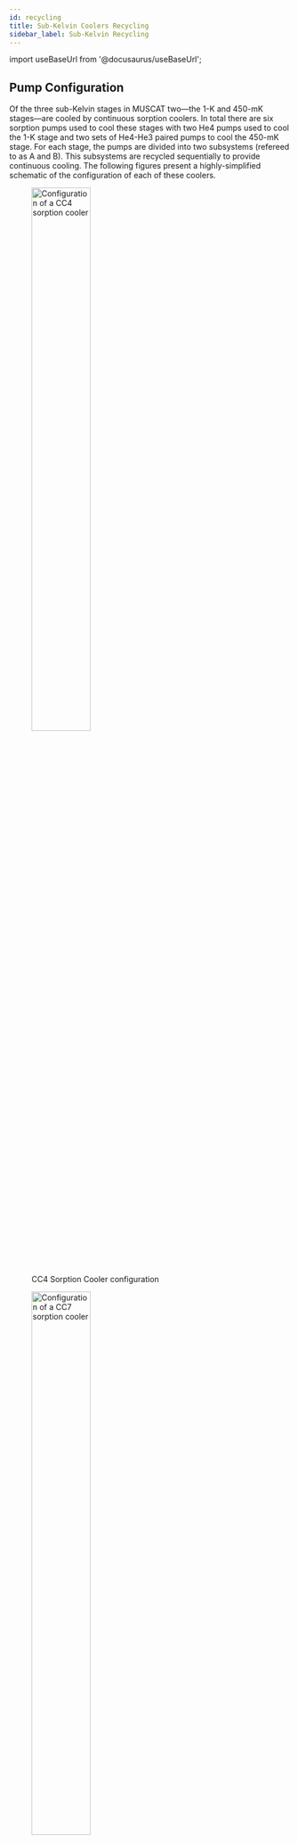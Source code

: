 ```yaml
---
id: recycling
title: Sub-Kelvin Coolers Recycling
sidebar_label: Sub-Kelvin Recycling
---
```


import useBaseUrl from '@docusaurus/useBaseUrl';

## Pump Configuration

Of the three sub-Kelvin stages in MUSCAT two—the 1-K and 450-mK stages—are cooled by continuous sorption coolers. In total there are six sorption pumps used to cool these stages with two He4 pumps used to cool the 1-K stage and two sets of He4-He3 paired pumps to cool the 450-mK stage. For each stage, the pumps are divided into two subsystems (refereed to as A and B). This subsystems are recycled sequentially to provide continuous cooling. The following figures present a highly-simplified schematic of the configuration of each of these coolers.

<figure>
<img className='image--center' alt='Configuration of a CC4 sorption cooler' src={useBaseUrl('img/CC4_config.png')} width='50%' />
<figcaption>CC4 Sorption Cooler configuration</figcaption>
</figure>
<figure>
<img className='image--center' alt='Configuration of a CC7 sorption cooler' src={useBaseUrl('img/CC7_config.png')} width='50%' />
<figcaption>CC7 Sorption Cooler configuration</figcaption>
</figure>

## Input Parameters

The recycling of the coolers is controlled by a state machine scripted in LabView. This state machine has two sets of input parameters each contained in a human-readable `.ini` file.

### Hardware Configuration Parameters
The first set of parameters is the physical channel IDs of the various heaters and temperature sensors. This is purely dependent on hardware configuration and present no possibility for optimisation and so is not further discussed here.

### Cycle Optimisation Parameters
The second set of parameters defines values like the set temperature each pump is heated to along with the voltage used for heating and the value of the exit condition for each stage of the cycle. The complete set of parameters is listed below

| Section | Parameter | Description | Default Value | Unit | Valid Range |
| --- | --- | --- | --- | --- | --- |
| CC7 | `He4APumpSetT` | Temperature to heat He4 A pump to condense He4 | 37.0 | Kelvin | Min: 0 |
| CC7 | `He4APumpVHeat` | Voltage used to heat He4 A pump up to `He4APumpSetT` | 24.0 | Volts | Min:&nbsp;0, Max:&nbsp;24 |
| CC7 | `He4APumpVHold` | Voltage used to hold He4 A pump at approximately `He4APumpSetT` during condensation | 3.5 | Volts | Min:&nbsp;0, Max:&nbsp;24 |
| CC7 | `He4AHSVOn` | Voltage to turn on (close) heat switch for He4 A pump | 3.5 | Volts | Min: 0, Max: 5 |
| CC7 | `He4AHSVOff` | Voltage to apply while heat switch for He4 A pump is off (open) | 0 | Volts | Min: 0, Max: 5 |
| CC7 | `He3APumpSetT` | Temperature to heat He3 A pump to condense He3 | 35.0 | Kelvin | Min: 0 |
| CC7 | `He3APumpVHeat` | Voltage used to heat He3 A pump up to `He3APumpSetT` | 24.0 | Volts | Min:&nbsp;0, Max:&nbsp;24 |
| CC7 | `He3APumpVHold` | Voltage used to hold He3 A pump at approximately `He3APumpSetT` during condensation | 3.5 | Volts | Min:&nbsp;0, Max:&nbsp;24 |
| CC7 | `He3AHSVOn` | Voltage to turn on (close) heat switch for He3 A pump | 3.5 | Volts | Min: 0, Max: 5 |
| CC7 | `He3AHSVOff` | Voltage to apply while heat switch for He3 A pump is off (open) | 0 | Volts | Min: 0, Max: 5 |
| CC7 | `He3ASoftStartV` | Voltage used to preheat He3 A pump during heating of He4 A pump | 0 | Volts | Min: 0, Max: 24 |
| CC7 | `He4BPumpSetT` | Temperature to heat He4 B pump to condense He4 | 37.0 | Kelvin | Min: 0 |
| CC7 | `He4BPumpVHeat` | Voltage used to heat He4 B pump up to `He4APumpSetT` | 24.0 | Volts | Min:&nbsp;0, Max:&nbsp;24 |
| CC7 | `He4BPumpVHold` | Voltage used to hold He4 B pump at approximately `He4APumpSetT` during condensation | 3.5 | Volts | Min:&nbsp;0, Max:&nbsp;24 |
| CC7 | `He4BHSVOn` | Voltage to turn on (close) heat switch for He4 B pump | 3.5 | Volts | Min: 0, Max: 5 |
| CC7 | `He4BHSVOff` | Voltage to apply while heat switch for He4 B pump is off (open) | 0 | Volts | Min: 0, Max: 5 |
| CC7 | `He3BPumpSetT` | Temperature to heat He3 B pump to condense He3 | 35.0 | Kelvin | Min: 0 |
| CC7 | `He3BPumpVHeat` | Voltage used to heat He3 B pump up to `He3APumpSetT` | 24.0 | Volts | Min:&nbsp;0, Max:&nbsp;24 |
| CC7 | `He3BPumpVHold` | Voltage used to hold He3 B pump at approximately `He3APumpSetT` during condensation | 5.0 | Volts | Min:&nbsp;0, Max:&nbsp;24 |
| CC7 | `He3BHSVOn` | Voltage to turn on (close) heat switch for He3 B pump | 3.5 | Volts | Min: 0, Max: 5 |
| CC7 | `He3BHSVOff` | Voltage to apply while heat switch for He3 B pump is off (open) | 0 | Volts | Min: 0, Max: 5 |
| CC7 | `He3BSoftStartV` | Voltage used to preheat He3 B pump during heating of He4 B pump | 0 | Volts | Min: 0, Max: 24 |
| CC7 | `He4CondTemp` | Temperature below which we consider He4 to condense in the system | 4.2 | Kelvin | Min: 0 |
| CC7 | `He4CondTime` | Time to wait for He4 to condense | 480 | Seconds | Min: 0 |
| CC7 | `He3CondTemp` | Temperature below which we consider He3 to condense in the system | 3.1 | Kelvin | Min: 0 |
| CC7 | `He3CondTime` | Time to wait for He3 to condense | 480 | Seconds | Min: 0 |
| CC7 | `HSOffBelow` | Temperature below which a heat switch is considered to be off (open) | 15.0 | Kelvin | Min: 0 |
| CC7 | `TimeBetweenCycles` | Time between the end of a A/B subsystem cycle and the start of the B/A cycle | 480 | Seconds | Min: 0 |
| CC7 | `He3TimeOut` | Fall-back parameter - Maximum time to wait after pumping He4 for the head of a He3 pump to cool below `He3CondTemp` before manually advancing the cycle | 2700 | Seconds | Min: 0 |
| CC4 | `He4APumpSetT` | Temperature to heat He4 A pump to condense He4 | 47.0 | Kelvin | Min: 0 |
| CC4 | `He4APumpVHeat` | Voltage used to heat He4 A pump up to `He4APumpSetT` | 24.0 | Volts | Min:&nbsp;0, Max:&nbsp;24 |
| CC4 | `He4APumpVHold` | Voltage used to hold He4 A pump at approximately `He4APumpSetT` during condensation | 4.5 | Volts | Min:&nbsp;0, Max:&nbsp;24 |
| CC4 | `He4AHSVOn` | Voltage to turn on (close) heat switch for He4 A pump | 5.0 | Volts | Min: 0, Max: 5 |
| CC4 | `He4AHSVOff` | Voltage to apply while heat switch for He4 A pump is off (open) | 0 | Volts | Min: 0, Max: 5 |
| CC4 | `He4BPumpSetT` | Temperature to heat He4 A pump to condense He4 | 47.0 | Kelvin | Min: 0 |
| CC4 | `He4BPumpVHeat` | Voltage used to heat He4 A pump up to `He4BPumpSetT` | 24.0 | Volts | Min:&nbsp;0, Max:&nbsp;24 |
| CC4 | `He4BPumpVHold` | Voltage used to hold He4 A pump at approximately `He4BPumpSetT` during condensation | 5.0 | Volts | Min:&nbsp;0, Max:&nbsp;24 |
| CC4 | `He4BHSVOn` | Voltage to turn on (close) heat switch for He4 A pump | 5.0 | Volts | Min: 0, Max: 5 |
| CC4 | `He4BHSVOff` | Voltage to apply while heat switch for He4 A pump is off (open) | 0 | Volts | Min: 0, Max: 5 |
| CC4 | `HSOffBelow` | Temperature below which a heat switch is considered to be off (open) | 15.0 | Kelvin | Min: 0 |
| CC4 | `TimeAfterCC7BeforeCC4` | Time to wait after finishing the CC7 subsystem cycle before finishing the CC4 subsystem cycle | 0 | Seconds | Min: 0 |
| MD | `StillVOn` | Voltage applied to still heater to circulate He3 | 1.8 | Volts | Min: 0, Max: 2 |
| MD | `StartStillBelowT` | Temperature of still condensor (450-mK stage) below which to start circulating He3 | 0.6 | Kelvin | Min: 0 |

### Example Files
Example configuration files, based on the currently used parameters are available for download here.

-   <a href={useBaseUrl('data/Indexes_default.ini')}>Hardware Parameters</a>
-   <a href={useBaseUrl('data/Params_default.ini')}>Cycle Parameters</a>

## Cycle State Flow

The following presents a basic overview of the states used in the state-machine to recycle the coolers in MUSCAT cryostat

0.  Start with all HSs `CC*He**HSVOn`
1.  Set CC4 A HS heater `CC4He4AHSVOff`, _go to_ 2
2.  Set CC7 A He3 and He4 HS heaters to `CC7He3AHSVOff` and `CC7He4AHSVOff`, _go to_ 3
3.  _if_ CC4 He4A HS is < `CC4HSOffBelow` _go to_ 4; _else go to_ 3
4.  Apply `CC4He4APumpVHeat` to CC4 He4 A pump heater, _go to_ 5
5.  _if_ CC7 He4 A HS _AND_ CC7 He3 A HS < `CC7HSOffBelow` _go to_ 6, _else go to_ 5
6.  Apply `CC7He4APumpVHeat` to CC7 He4 A pump heater, apply `CC7He3ASoftStartV` to CC7 He3 A pump heater, _go to_ 7
7.  _if_ CC7 He4 A pump > `CC7He4APumpSetT` _go to_ 8 (once only); _if_ CC4 He4 A pump > `CC4He4APumpSetT` _go to_ 9 (once only); _if_  CC7 He4 A pump > `CC7He4APumpSetT` _AND_  CC4 He4 A pump > `CC4He4APumpSetT` _go to_ 10; _else go to_ 7
8.  Apply `CC7He4APumpVHold` to CC7 He4 A pump heater, _go to_ 7
9.  Apply `CC4He4APumpVHold` to CC4 He4 A pump heater, _go to_ 7
10. Apply `CC7He3APumpVHeat` to CC7 He3 A pump heater, _go to_ 11
11. _if_ CC7 He3 A pump > `CC7He3APumpSetT` _go to_ 12; _else go to_ 11
12. Apply `CC7He3APumpVHold`, _go to_ 13
13. _if_ CC7 He4 A head < `CC7He4CondTemp` _go to_ 14; _else go to_ 13
14. _wait_ `CC7He4CondTime` _then go to_ 15.
15. Set CC7 He4 A pump heater to 0, apply `CC7He4AHSVOn` to CC7 He4A HS heater, _go to_ 16
16. _if_ CC7 He3 A head < `CC7He3CondTemp` _go to_ 17; _else if_ time at this state > `CC7He3TimeOut` _go to_ 17; _else go to_ 16
17. _wait_ `CC7He3CondTime`, _then go to_ 18
18. Set CC7 He3 A pump heater to 0, apply `CC7He3AHSVOn` to CC7 He3A HS heater, _go to_ 19
19. _wait_ `CC4TimeAfterCC7BeforeCC4`, _then go to_ 20
20. Set CC4 He4 A pump heater to 0, apply `CC4He4AHSVOn` to CC4 He4A HS heater, _go to_ 21
21. _wait_ `CC7TimeBetweenCycles`, _then go to_ 22
22. Set CC4 B HS heater to `CC4He4BHSVOff`, _go to_ 23
23. Set CC7 B He3 and He4 HS heaters to `CC7He3BHSVOff` and `CC7He4BHSVOff`, _go to_ 24
24. _if_ CC4 He4 B HS < `CC4HSOffBelow`, _go to_ 25; _else go to_ 24
25. Apply `CC4He4BPumpVHeat` to CC4 He4 B pump heater, _go to_ 26
26. _if_ CC7 He4 B HS _AND_ CC7 He3 B HS < `CC7HSOffBelow` _go to_ 27, _else go to_ 26
27. Apply `CC7He4BPumpVHeat` to CC7 He4 B pump heater, apply `CC7He3BSoftStartV` to CC7 He3 A pump heater, _go to_ 28
28. _if_ CC7 He4 B pump > `CC7He4BPumpSetT` _go to_ 29 (once only); _if_ CC4 He4 B pump > `CC4He4BPumpSetT` _go to_ 30 (once only), _if_ CC4 He4 B pump > `CC4He4BPumpSetT` _AND_ CC7 He4 B pump > `CC7He4BPumpSetT` _go to_ 31, _else go to_ 28
29. Apply `CC7He4BPumpVHold` to CC7 He4 B pump heater, _go to_ 28
30. Apply `CC4He4BPumpVHold` to CC4 He4 B pump heater, _go to_ 28
31. Apply `CC7He3BPumpVHeat` to CC7 He3 B pump heater, _go to_ 32
32. _if_ CC7 He3 B pump > `CC7He3BPumpSetT` _go to_ 33, _else go to_ 32
33. Apply `CC7He3BPumpVHold` to CC7 He3 B pump heater, _go to_ 34
34. _if_ CC7 He4 B pump head < `CC7He4CondTemp` _go to_ 35, _else go to_ 34
35. _wait_ `CC7He4CondTime`, _then go to_ 36.
36. Set CC7 He4 B pump heater to 0, apply `CC7He4BHSVOn` to CC7 He4 B HS, _go to_ 37
37. _if_ CC7 He3 B head < `CC7He3CondTemp` _go to_ 38; _else if_ time at this state > `CC7He3TimeOut` _go to_ 38; _else go to_ 37
38. _wait_ `CC7He3CondTime`, _then go to_ 39
39. Set CC7 He3 B pump heater to 0, apply `CC7He3BHSVOn` to CC7 He3B HS heater, _go to_ 40
40. _wait_ `CC4TimeAfterCC7BeforeCC4`, _then go to_ 41
41. Set CC4 He4 B pump heater to 0, apply `CC4CC7He4BHSVOn` to CC4 He4B HS heater, _go to_ 42
42. _wait_ `CC7TimeBetweenCycles`, _then go to_ 1
